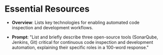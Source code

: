 # Essential Resources

- **Overview**: Lists key technologies for enabling automated code inspection and development workflows.

- **Prompt**:  "List and briefly describe three open-source tools (SonarQube, Jenkins, Git) critical for continuous code inspection and development automation, explaining their specific roles in a 100-word response."
